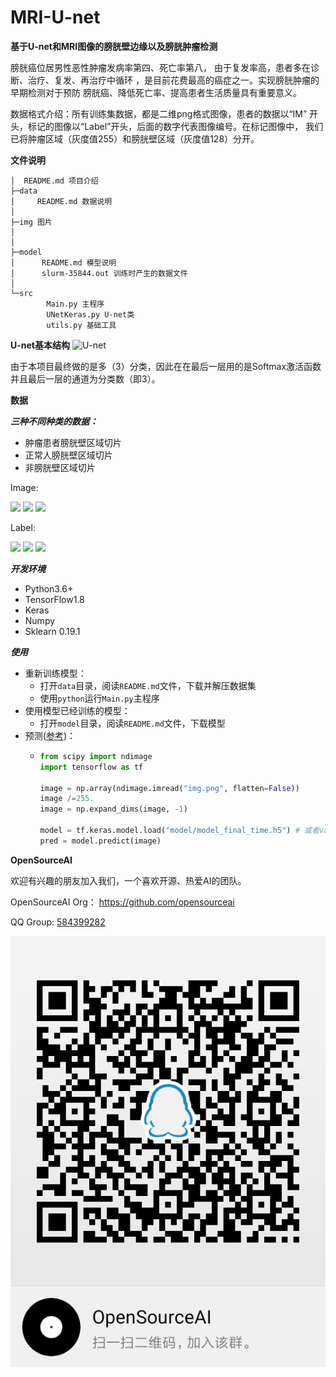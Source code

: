 # MRI-U-net

**基于U-net和MRI图像的膀胱壁边缘以及膀胱肿瘤检测**

膀胱癌位居男性恶性肿瘤发病率第四、死亡率第八，
由于复发率高，患者多在诊断、治疗、复发、再治疗中循环
，是目前花费最高的癌症之一。实现膀胱肿瘤的早期检测对于预防
膀胱癌、降低死亡率、提高患者生活质量具有重要意义。

数据格式介绍：所有训练集数据，都是二维png格式图像，患者的数据以“IM”
开头，标记的图像以“Label”开头，后面的数字代表图像编号。在标记图像中，
我们已将肿瘤区域（灰度值255）和膀胱壁区域（灰度值128）分开。

**文件说明**

    │  README.md 项目介绍
    ├─data
    │     README.md 数据说明
    │
    ├─img 图片
    │
    │
    ├─model
    │      README.md 模型说明
    │      slurm-35844.out 训练时产生的数据文件
    │      
    └─src
            Main.py 主程序
            UNetKeras.py U-net类
            utils.py 基础工具



**U-net基本结构**
![U-net](img/u-net.png)

由于本项目最终做的是多（3）分类，因此在在最后一层用的是Softmax激活函数并且最后一层的通道为分类数（即3）。

**数据**

_**三种不同种类的数据：**_

- 肿瘤患者膀胱壁区域切片
- 正常人膀胱壁区域切片
- 非膀胱壁区域切片

Image:

![](img/IM90.png) ![](img/IM198.png) ![](img/IM2018.png) 

Label:

![](img/Label90.png) ![](img/Label198.png) ![](img/Label2018.png)



**_开发环境_**

- Python3.6+
- TensorFlow1.8
- Keras
- Numpy
- Sklearn 0.19.1

**_使用_**

- 重新训练模型：
  - 打开`data`目录，阅读`README.md`文件，下载并解压数据集
  - 使用`python`运行`Main.py`主程序
- 使用模型已经训练的模型：
  - 打开`model`目录，阅读`README.md`文件，下载模型
- 预测([参考](https://github.com/opensourceai/MRI-U-net/blob/27bbf5ed93691e01241754e5f87995ae2a73cc6d/src/Main.py#L61-L64))：
  - ```python
    from scipy import ndimage
    import tensorflow as tf
    
    image = np.array(ndimage.imread("img.png", flatten=False))
    image /=255.
    image = np.expand_dims(image, -1)
    
    model = tf.keras.model.load("model/model_final_time.h5") # 或者val_best_time.h5
    pred = model.predict(image)
    ```

**OpenSourceAI**

欢迎有兴趣的朋友加入我们，一个喜欢开源、热爱AI的团队。

OpenSourceAI Org：
https://github.com/opensourceai

QQ Group:  [584399282](https://shang.qq.com/wpa/qunwpa?idkey=46b645557bb6e6f118e0f786daacf61bd353b68a7b1ccba71b4e85b6d1b75b31)

![QQ Group:584399282](https://github.com/opensourceai/community/blob/master/img/qq-group-share.png)


